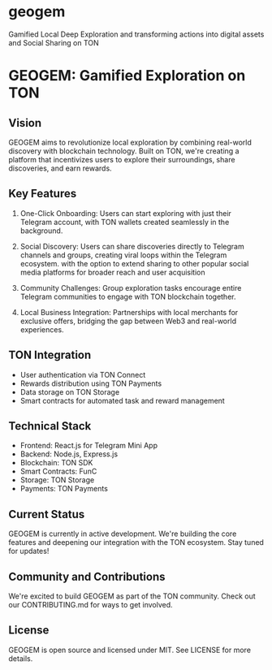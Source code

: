 # geogem
Gamified Local Deep Exploration and transforming actions into digital assets and Social Sharing on TON
# GEOGEM: Gamified Exploration on TON

## Vision
GEOGEM aims to revolutionize local exploration by combining real-world discovery with blockchain technology. Built on TON, we're creating a platform that incentivizes users to explore their surroundings, share discoveries, and earn rewards.

## Key Features
1. One-Click Onboarding: Users can start exploring with just their Telegram account, with TON wallets created seamlessly in the background.

2. Social Discovery: Users can share discoveries directly to Telegram channels and groups, creating viral loops within the Telegram ecosystem. with the option to extend sharing to other popular social media platforms for broader reach and user acquisition


3. Community Challenges: Group exploration tasks encourage entire Telegram communities to engage with TON blockchain together.

4. Local Business Integration: Partnerships with local merchants for exclusive offers, bridging the gap between Web3 and real-world experiences.


## TON Integration
- User authentication via TON Connect
- Rewards distribution using TON Payments
- Data storage on TON Storage
- Smart contracts for automated task and reward management

## Technical Stack
- Frontend: React.js for Telegram Mini App
- Backend: Node.js, Express.js
- Blockchain: TON SDK
- Smart Contracts: FunC
- Storage: TON Storage
- Payments: TON Payments

## Current Status
GEOGEM is currently in active development. We're building the core features and deepening our integration with the TON ecosystem. Stay tuned for updates!

## Community and Contributions
We're excited to build GEOGEM as part of the TON community. Check out our CONTRIBUTING.md for ways to get involved.

## License
GEOGEM is open source and licensed under MIT. See LICENSE for more details.
